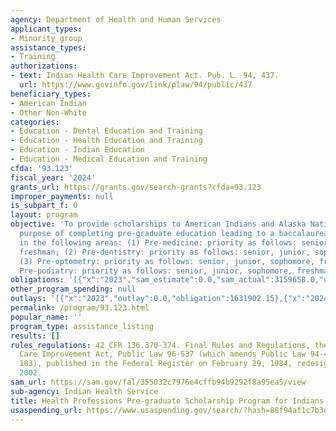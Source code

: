```yaml
---
agency: Department of Health and Human Services
applicant_types:
- Minority group
assistance_types:
- Training
authorizations:
- text: Indian Health Care Improvement Act. Pub. L. 94, 437.
  url: https://www.govinfo.gov/link/plaw/94/public/437
beneficiary_types:
- American Indian
- Other Non-White
categories:
- Education - Dental Education and Training
- Education - Health Education and Training
- Education - Indian Education
- Education - Medical Education and Training
cfda: '93.123'
fiscal_year: '2024'
grants_url: https://grants.gov/search-grants?cfda=93.123
improper_payments: null
is_subpart_f: 0
layout: program
objective: 'To provide scholarships to American Indians and Alaska Natives for the
  purpose of completing pre-graduate education leading to a baccalaureate degree only
  in the following areas: (1) Pre-medicine: priority as follows: senior, junior, sophomore,
  freshman; (2) Pre-dentistry: priority as follows: senior, junior, sophomore, freshman;
  (3) Pre-optometry: priority as follows: senior, junior, sophomore, freshman; (4)
  Pre-podiatry: priority as follows: senior, junior, sophomore, freshman.'
obligations: '[{"x":"2023","sam_estimate":0.0,"sam_actual":3159658.0,"usa_spending_actual":1631902.15},{"x":"2024","sam_estimate":0.0,"sam_actual":4660502.0,"usa_spending_actual":5179.0},{"x":"2025","sam_estimate":0.0,"sam_actual":3000000.0,"usa_spending_actual":-915882.94}]'
other_program_spending: null
outlays: '[{"x":"2023","outlay":0.0,"obligation":1631902.15},{"x":"2024","outlay":0.0,"obligation":5179.0},{"x":"2025","outlay":0.0,"obligation":-915882.94}]'
permalink: /program/93.123.html
popular_name: ''
program_type: assistance_listing
results: []
rules_regulations: 42 CFR 136.370-374. Final Rules and Regulations, the Indian Health
  Care Improvement Act, Public Law 96-537 (which amends Public Law 94-437, Section
  103), published in the Federal Register on February 29, 1984, redesignated May 17,
  2002.
sam_url: https://sam.gov/fal/355032c7976e4cffb94b9292f8a95ea5/view
sub-agency: Indian Health Service
title: Health Professions Pre-graduate Scholarship Program for Indians
usaspending_url: https://www.usaspending.gov/search/?hash=88f94af1c7b3d58b3a6075e892f9b06b
---
```

